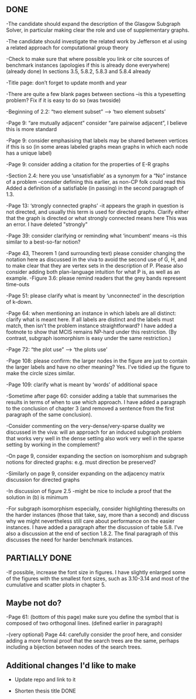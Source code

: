 ## DONE

-The candidate should expand the description of the Glasgow Subgraph Solver, in particular making clear the role and use of supplementary graphs.  

-The  candidate  should  investigate  the  related  work  by  Jefferson  et  al  using  a  related  approach  for computational group theory

-Check to make sure that where possible you link or cite sources of benchmark instances (apologies if this is already done everywhere)
(already done)
In sections 3.5, 5.8.2, 5.8.3 and 5.8.4 already

-Title page: don’t forget to update month and year

-There are quite a few blank pages between sections –is this a typesetting problem?  Fix if it is easy to do so
(was twoside)

-Beginning of 2.2: “two element subset” --> ‘two element subsets’

-Page 9: “are mutually adjacent” consider “are pairwise adjacent”, I believe this is more standard

-Page  9:  consider  emphasising  that  labels  may  be  shared  between  vertices  if  this  is  so  (in  some  areas labeled graphs mean graphs in which each node has a unique label)

-Page 9: consider adding a citation for the properties of E-R graphs

-Section 2.4: here you use ‘unsatisfiable’ as a synonym for a “No” instance of a problem –consider defining this earlier, as non-CP folk could read this
Added a definition of a satisfiable (in passing) in the second paragraph of 1.3.

-Page 13:  ‘strongly connected graphs’ -it appears the graph in question is not directed, and usually this term  is  used  for  directed  graphs.    Clarify  either  that  the  graph  is  directed  or  what  strongly  connected means here
This was an error. I have deleted "strongly"

-Page 39: consider clarifying or reminding what ‘incumbent’ means –is this similar to a best-so-far notion?

-Page 43, Theorem 1 (and surrounding text) please consider changing the notation here as discussed in the viva to avoid the second use of G, H, and to make clear that they are vertex sets in the description of P.  Please also consider adding both plan-language intuition for what P is, as well as an example. 
-Figure 3.6: please remind readers that the grey bands represent time-outs

-Page 51: please clarify what is meant by ‘unconnected’ in the description of k-down.

-Page 64:  when  mentioning  an  instance in  which labels  are  all distinct:  clarify  what  is  meant  here.    If  all labels are distinct and the labels must match, then isn't the problem instance straightforward?
I have added a footnote to show that MCIS remains NP-hard under this restriction. (By contrast, subgraph isomorphism is easy under the same restriction.)

-Page 72: “the plot use” --> ‘the plots use’

-Page 108:  please confirm: the larger nodes in the figure are just to contain the larger labels and have no other meaning?
Yes. I've tidied up the figure to make the circle sizes similar.

-Page 109: clarify what is meant by ‘words’ of additional space

-Sometime  after  page  60:  consider  adding  a  table  that  summarises  the  results  in  terms  of when  to  use which approach. 
I have added a paragraph to the conclusion of chapter 3 (and removed a sentence from the first paragraph of the same conclusion).

-Consider commenting on the very-dense/very-sparse duality we discussed in the viva: will an approach for  an  induced  subgraph  problem  that  works  very  well  in  the dense  setting  also  work  very  well  in  the sparse setting by working in the complement?

-On page 9, consider expanding the section on isomorphism and subgraph notions for directed graphs: e.g. must direction be preserved?

-Similarly on page 9, consider expanding on the adjacency matrix discussion for directed graphs

-In discussion of figure 2.5 -might be nice to include a proof that the solution in (b) is minimum

-For subgraph isomorphism especially, consider highlighting theresults on the harder instances (those that take, say, more than a second) and discuss why we might nevertheless still care about performance on the easier instances.
I have added a paragraph after the discussion of table 5.8. I've also a discussion at the end of section 1.8.2.  The final paragraph of this discusses the need for harder benchmark instances.

## PARTIALLY DONE

-If possible, increase the font size in figures.
I have slightly enlarged some of the figures with the smallest font sizes, such as 3.10-3.14 and most of the cumulative and scatter plots in chapter 5.

## Maybe not do?

-Page 61: (bottom of this page) make sure you define the symbol that is composed of two orthogonal lines. 
(defined earlier in paragraph)

-(very optional) Page 44: carefully consider the proof here, and consider adding a more formal proof that the search trees are the same, perhaps including a bijection between nodes of the search trees.


## Additional changes I'd like to make

- Update repo and link to it

- Shorten thesis title
DONE

